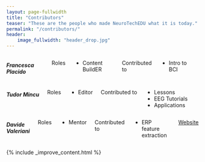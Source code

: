```yaml
---
layout: page-fullwidth
title: "Contributors"
teaser: "These are the people who made NeuroTechEDU what it is today."
permalink: "/contributors/"
header:
    image_fullwidth: "header_drop.jpg"
---
```

<div class="medium-4 columns contributor" markdown="1">

##### Francesca Placido

Roles

* Content BuildER

Contributed to

* Intro to BCI

<a href="http://creative-saga.com/" class="icon-globe"></a>
<a href="http://twitter.com/" class="icon-twitter"></a>
<a href="http://facebook.com/" class="icon-facebook"></a>
<a href="http://github.com/" class="icon-github"></a>
<a href="http://youtube.com/" class="icon-youtube"></a>
</div>


<div class="medium-4 columns contributor" markdown="1">

##### Tudor Mincu

Roles

* Editor

Contributed to

* Lessons
* EEG Tutorials
* Applications

<a href="http://creative-saga.com/" class="icon-globe"></a>
<a href="http://twitter.com/" class="icon-twitter"></a>
<a href="http://facebook.com/" class="icon-facebook"></a>
<a href="http://github.com/" class="icon-github"></a>
<a href="http://youtube.com/" class="icon-youtube"></a>
</div>

<div class="medium-4 columns contributor" markdown="1">

##### Davide Valeriani

Roles

* Mentor

Contributed to

* ERP feature extraction

<a href="http://www.davidevaleriani.it/" class="icon-globe">Website</a>
</div>




{% include _improve_content.html %}
